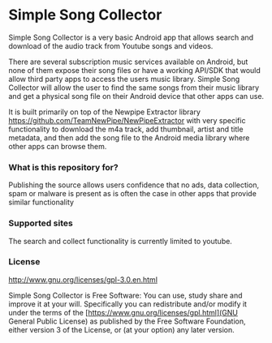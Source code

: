 # Simple Song Collector #

Simple Song Collector is a very basic Android app that allows search and download of the audio track from Youtube songs and videos.

There are several subscription music services available on Android, but none of them expose their song files or have a working API/SDK that would allow third party apps to access the users music library.  Simple Song Collector will allow the user to find the same songs from their music library and get a physical song file on their Android device that other apps can use.

It is built primarily on top of the Newpipe Extractor library https://github.com/TeamNewPipe/NewPipeExtractor with very specific functionality
to download the m4a track, add thumbnail, artist and title metadata, and then add the song file to the Android media library where other apps can browse them.

### What is this repository for? ###

Publishing the source allows users confidence that no ads, data collection, spam or malware is present as is often the case in other apps that provide similar functionality

### Supported sites ###

The search and collect functionality is currently limited to youtube.

### License ###

http://www.gnu.org/licenses/gpl-3.0.en.html

Simple Song Collector is Free Software: You can use, study share and improve it at your will. Specifically you can redistribute and/or modify it under the terms of the [https://www.gnu.org/licenses/gpl.html](GNU General Public License) as published by the Free Software Foundation, either version 3 of the License, or (at your option) any later version.